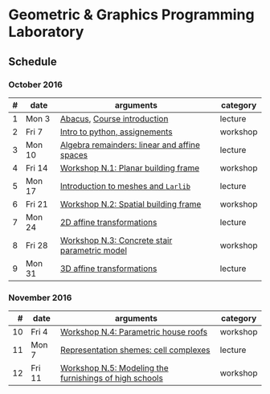 # Geometric & Graphics Programming Laboratory

## Schedule

### October 2016

| # | date | arguments | category |
|--:|------|-----------|----------|
| 1 | Mon  3 | [Abacus](README.md), [Course introduction](lessons/2016-10-03) | lecture |
| 2 | Fri  7 | [Intro to python, assignements](lessons/2016-10-07) | workshop |
| 3 | Mon 10 | [Algebra remainders: linear and affine spaces](lessons/2016-10-10) | lecture |
| 4 | Fri 14 | [Workshop N.1: Planar building frame](lessons/2016-10-14) | workshop |
| 5 | Mon 17 | [Introduction to meshes and `Larlib`](lessons/2016-10-17) | lecture |
| 6 | Fri 21 | [Workshop N.2: Spatial building frame](lessons/2016-10-21) | workshop |
| 7 | Mon 24 | [2D affine transformations](lessons/2016-10-24/lecture-07.pdf) | lecture |
| 8 | Fri 28 | [Workshop N.3: Concrete stair parametric model](lessons/2016-10-28) | workshop |
| 9 | Mon 31 | [3D affine transformations](lessons/2016-10-31/lecture-09.pdf) | lecture |

### November 2016

| # | date | arguments | category |
|--:|------|-----------|----------|
| 10 | Fri 4 | [Workshop N.4: Parametric house roofs](lessons/2016-11-04/lecture-10.pdf) | workshop |
| 11 | Mon 7 | [Representation shemes: cell complexes](lessons/2016-11-07/lecture-11.pdf) | lecture |
| 12 | Fri 11 | [Workshop N.5: Modeling the furnishings of high schools](lessons/2016-11-11/lecture-12.pdf) | workshop |
<!-- 
| 4 | Mon 14 | x | x |
| 5 | Fri 18 | x | x |
| 6 | Mon 21 | x | x |
| 7 | Fri 25 | x | x |
| 8 | Mon 28 | x | x |

### December 2016

| # | date | arguments | category |
|--:|------|-----------|----------|
| 1 | Fri  2 | x | x |
| 2 | Mon  5 | x | x |
| 3 | Fri 9 | x | x |
| 4 | Mon 12 | x | x |
| 5 | Fri 16 | x | x |
| 6 | Mon 19 | x | x |
| 7 | Fri 23 | x | x |

### January 2017

| # | date | arguments | category |
|--:|------|-----------|----------|
| 1 | Mon  9 | x | x |
| 2 | Fri  13 | x | x |
| 3 | Mon 16 | x | x |
| 4 | Fri 20 | x | x |
| 5 | Mon 23 | x | x |
| 6 | Fri 27 | x | x |
| 7 | Mon 30 | x | x |
 -->

